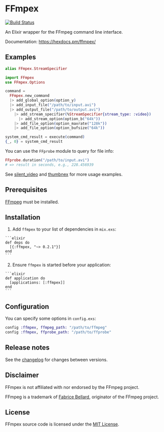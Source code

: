 # FFmpex

[![Build Status](https://travis-ci.org/talklittle/ffmpex.svg?branch=master)](https://travis-ci.org/talklittle/ffmpex)

An Elixir wrapper for the FFmpeg command line interface.

Documentation: https://hexdocs.pm/ffmpex/

## Examples

```elixir
alias FFmpex.StreamSpecifier

import FFmpex
use FFmpex.Options

command =
  FFmpex.new_command
  |> add_global_option(option_y)
  |> add_input_file("/path/to/input.avi")
  |> add_output_file("/path/to/output.avi")
    |> add_stream_specifier(%StreamSpecifier{stream_type: :video})
      |> add_stream_option(option_b("64k"))
    |> add_file_option(option_maxrate("128k"))
    |> add_file_option(option_bufsize("64k"))

system_cmd_result = execute(command)
{_, 0} = system_cmd_result
```

You can use the `FFprobe` module to query for file info:

```elixir
FFprobe.duration("/path/to/input.avi")
# => result in seconds, e.g., 228.456939
```

See [silent_video](https://github.com/talklittle/silent_video)
and [thumbnex](https://github.com/talklittle/thumbnex)
for more usage examples.

## Prerequisites

[FFmpeg](https://ffmpeg.org/) must be installed.

## Installation

  1. Add `ffmpex` to your list of dependencies in `mix.exs`:

    ```elixir
    def deps do
      [{:ffmpex, "~> 0.2.1"}]
    end
    ```

  2. Ensure `ffmpex` is started before your application:

    ```elixir
    def application do
      [applications: [:ffmpex]]
    end
    ```

## Configuration

You can specify some options in `config.exs`:

```elixir
config :ffmpex, ffmpeg_path: "/path/to/ffmpeg"
config :ffmpex, ffprobe_path: "/path/to/ffprobe"
```

## Release notes

See the [changelog](CHANGELOG.md) for changes between versions.

## Disclaimer

FFmpex is not affiliated with nor endorsed by the FFmpeg project.

FFmpeg is a trademark of [Fabrice Bellard](http://www.bellard.org/), originator of the FFmpeg project.

## License

FFmpex source code is licensed under the [MIT License](LICENSE.md).